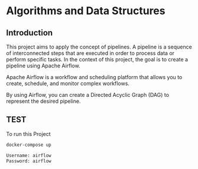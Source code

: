 # Algorithms and Data Structures

## Introduction

This project aims to apply the concept of pipelines. A pipeline is a sequence of interconnected steps that are executed in order to process data or perform specific tasks. In the context of this project, the goal is to create a pipeline using Apache Airflow.

Apache Airflow is a workflow and scheduling platform that allows you to create, schedule, and monitor complex workflows. 

By using Airflow, you can create a Directed Acyclic Graph (DAG) to represent the desired pipeline.

## TEST

To run this Project

```bash
docker-compose up
```

```bash
Username: airflow
Password: airflow
```